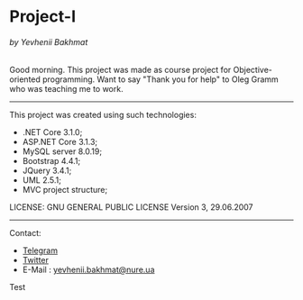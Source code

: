 #  Project-I
###### by Yevhenii Bakhmat
Good morning. This project was made as course project for Objective-oriented programming.
Want to say "Thank you for help" to Oleg Gramm who was teaching me to work.
***
This project was created using such technologies:
* .NET Core 3.1.0; 
* ASP.NET Core 3.1.3;
* MySQL server 8.0.19;
* Bootstrap 4.4.1;
* JQuery 3.4.1;
* UML 2.5.1;
* MVC project structure;

LICENSE: GNU GENERAL PUBLIC LICENSE Version 3, 29.06.2007
***
Contact:
* [Telegram][tg]
* [Twitter][tw]
* E-Mail : yevhenii.bakhmat@nure.ua


[tg]: https://t.me/johnbahmat
[tw]: https://twitter.com/JohnDiviner
Test